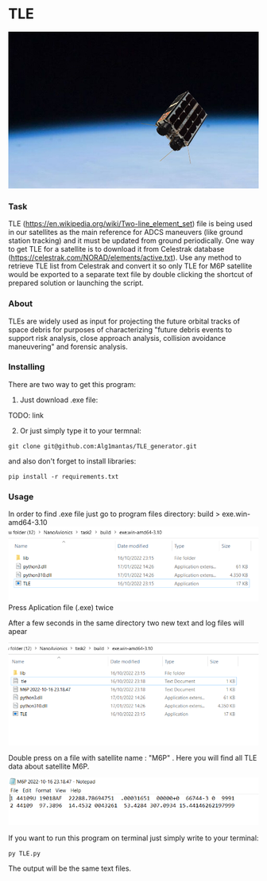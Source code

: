# TLE

![My Image](tle_pic/NanoAvionics-M6P.jpeg)

### Task

TLE (https://en.wikipedia.org/wiki/Two-line_element_set) file is being used in our satellites as the main reference for ADCS
maneuvers (like ground station tracking) and it must be updated from ground periodically. One way to get TLE for a
satellite is to download it from Celestrak database (https://celestrak.com/NORAD/elements/active.txt).
Use any method to retrieve TLE list from Celestrak and convert it so only TLE for M6P satellite would be exported to a
separate text file by double clicking the shortcut of prepared solution or launching the script.

### About

TLEs are widely used as input for projecting the future orbital tracks of space debris for purposes of characterizing "future debris events to support risk analysis, close approach analysis, collision avoidance maneuvering" and forensic analysis.

### Installing

There are two way to get this program:

1. Just download .exe file:

TODO: link

2. Or just simply type it to your termnal:

```
git clone git@github.com:Alg1mantas/TLE_generator.git
```

and also don't forget to install libraries:

```
pip install -r requirements.txt
```

### Usage

In order to find .exe file just go to program files directory: build > exe.win-amd64-3.10
![My Image](tle_pic/Capture1.PNG)
Press Aplication file (.exe) twice

After a few seconds in the same directory two new text and log files will apear

![My Image](tle_pic/Capture2.PNG)

Double press on a file with satellite name : "M6P" . Here you will find all TLE data about satellite M6P.

![My Image](tle_pic/Capture3.PNG)

If you want to run this program on terminal just simply write to your terminal:

```
py TLE.py
```

The output will be the same text files.
